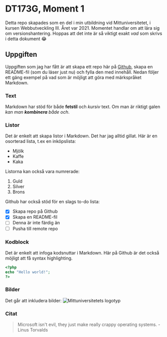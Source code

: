 # DT173G, Moment 1
Detta repo skapades som en del i min utbildning vid Mittuniversitetet, i kursen Webbutveckling III. Året var 2021. Momentet handlar om att lära sig om versionshantering. Hoppas att det inte är så viktigt exakt *vad* som skrivs i detta dokument :joy:

## Uppgiften
Uppgiften som jag har fått är att skapa ett repo här på [Github](https://github.com), skapa en README-fil (som du läser just nu) och fylla den med innehåll. Nedan följer ett gäng exempel på vad som är möjligt att göra med märkspråket Markdown.

### Text
Markdown har stöd för både **fetstil** och *kursiv* text.
Om man är riktigt galen _kan man **kombinera** både och_.

### Listor
Det är enkelt att skapa listor i Markdown. Det har jag alltid gillat.
Här är en osorterad lista, t.ex en inköpslista:
- Mjölk
- Kaffe
- Kaka

Listorna kan också vara numrerade:
1. Guld
2. Silver
3. Brons

Github har också stöd för en slags to-do lista:
- [x] Skapa repo på Github
- [x] Skapa en README-fil
- [ ] Denna är inte färdig än
- [ ] Pusha till remote repo

### Kodblock
Det är enkelt att infoga kodsnuttar i Markdown. Här på Github är det också möjligt att få syntax highlighting.
```php
<?php
echo "Hello world!";
?>
```

### Bilder
Det går att inkludera bilder:
![Mittuniversitetets logotyp](https://www.miun.se/imagevault/publishedmedia/dge3oyijdpe16dq8nlmq/mittuniversitetet_logo.png)

### Citat
> Microsoft isn't evil, they just make really crappy operating systems. - Linus Torvalds
